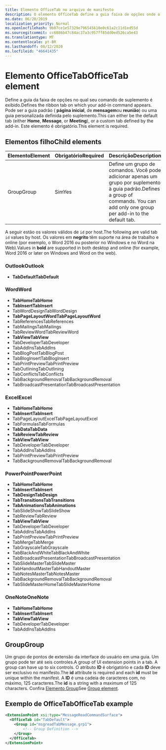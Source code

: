 ```yaml
---
title: Elemento OfficeTab no arquivo de manifesto
description: O elemento OfficeTab define a guia faixa de opções onde o comando de suplemento é exibido.
ms.date: 06/20/2019
localization_priority: Normal
ms.openlocfilehash: 9b07ce1e57329e796545610e0c61a2c11d1ed55d
ms.sourcegitcommit: cc6886b47c84ac37a3c957ff85dd0ed526ca5e43
ms.translationtype: MT
ms.contentlocale: pt-BR
ms.lasthandoff: 08/12/2020
ms.locfileid: "46641435"
---
```

# <a name="officetab-element"></a><span data-ttu-id="bb52b-103">Elemento OfficeTab</span><span class="sxs-lookup"><span data-stu-id="bb52b-103">OfficeTab element</span></span>

<span data-ttu-id="bb52b-104">Define a guia da faixa de opções no qual seu comando de suplemento é exibido.</span><span class="sxs-lookup"><span data-stu-id="bb52b-104">Defines the ribbon tab on which your add-in command appears.</span></span> <span data-ttu-id="bb52b-105">Pode ser a guia padrão ( **página inicial**, de **mensagem**ou **reunião**) ou uma guia personalizada definida pelo suplemento.</span><span class="sxs-lookup"><span data-stu-id="bb52b-105">This can either be the default tab (either **Home**, **Message**, or **Meeting**), or a custom tab defined by the add-in.</span></span> <span data-ttu-id="bb52b-106">Este elemento é obrigatório.</span><span class="sxs-lookup"><span data-stu-id="bb52b-106">This element is required.</span></span>

## <a name="child-elements"></a><span data-ttu-id="bb52b-107">Elementos filho</span><span class="sxs-lookup"><span data-stu-id="bb52b-107">Child elements</span></span>

|  <span data-ttu-id="bb52b-108">Elemento</span><span class="sxs-lookup"><span data-stu-id="bb52b-108">Element</span></span> |  <span data-ttu-id="bb52b-109">Obrigatório</span><span class="sxs-lookup"><span data-stu-id="bb52b-109">Required</span></span>  |  <span data-ttu-id="bb52b-110">Descrição</span><span class="sxs-lookup"><span data-stu-id="bb52b-110">Description</span></span>  |
|:-----|:-----|:-----|
|  <span data-ttu-id="bb52b-111">Group</span><span class="sxs-lookup"><span data-stu-id="bb52b-111">Group</span></span>      | <span data-ttu-id="bb52b-112">Sim</span><span class="sxs-lookup"><span data-stu-id="bb52b-112">Yes</span></span> |  <span data-ttu-id="bb52b-p102">Define um grupo de comandos. Você pode adicionar apenas um grupo por suplemento à guia padrão.</span><span class="sxs-lookup"><span data-stu-id="bb52b-p102">Defines a group of commands. You can add only one group per add-in to the default tab.</span></span>  |

<span data-ttu-id="bb52b-115">A seguir estão os valores válidos de `id` por host.</span><span class="sxs-lookup"><span data-stu-id="bb52b-115">The following are valid tab `id` values by host.</span></span> <span data-ttu-id="bb52b-116">Os valores em **negrito** têm suporte na área de trabalho e online (por exemplo, o Word 2016 ou posterior no Windows e no Word na Web).</span><span class="sxs-lookup"><span data-stu-id="bb52b-116">Values in **bold** are supported in both desktop and online (for example, Word 2016 or later on Windows and Word on the web).</span></span>

### <a name="outlook"></a><span data-ttu-id="bb52b-117">Outlook</span><span class="sxs-lookup"><span data-stu-id="bb52b-117">Outlook</span></span>

- <span data-ttu-id="bb52b-118">**TabDefault**</span><span class="sxs-lookup"><span data-stu-id="bb52b-118">**TabDefault**</span></span>

### <a name="word"></a><span data-ttu-id="bb52b-119">Word</span><span class="sxs-lookup"><span data-stu-id="bb52b-119">Word</span></span>

- <span data-ttu-id="bb52b-120">**TabHome**</span><span class="sxs-lookup"><span data-stu-id="bb52b-120">**TabHome**</span></span>
- <span data-ttu-id="bb52b-121">**TabInsert**</span><span class="sxs-lookup"><span data-stu-id="bb52b-121">**TabInsert**</span></span>
- <span data-ttu-id="bb52b-122">TabWordDesign</span><span class="sxs-lookup"><span data-stu-id="bb52b-122">TabWordDesign</span></span>
- <span data-ttu-id="bb52b-123">**TabPageLayoutWord**</span><span class="sxs-lookup"><span data-stu-id="bb52b-123">**TabPageLayoutWord**</span></span>
- <span data-ttu-id="bb52b-124">TabReferences</span><span class="sxs-lookup"><span data-stu-id="bb52b-124">TabReferences</span></span>
- <span data-ttu-id="bb52b-125">TabMailings</span><span class="sxs-lookup"><span data-stu-id="bb52b-125">TabMailings</span></span>
- <span data-ttu-id="bb52b-126">TabReviewWord</span><span class="sxs-lookup"><span data-stu-id="bb52b-126">TabReviewWord</span></span>
- <span data-ttu-id="bb52b-127">**TabView**</span><span class="sxs-lookup"><span data-stu-id="bb52b-127">**TabView**</span></span>
- <span data-ttu-id="bb52b-128">TabDeveloper</span><span class="sxs-lookup"><span data-stu-id="bb52b-128">TabDeveloper</span></span>
- <span data-ttu-id="bb52b-129">TabAddIns</span><span class="sxs-lookup"><span data-stu-id="bb52b-129">TabAddIns</span></span>
- <span data-ttu-id="bb52b-130">TabBlogPost</span><span class="sxs-lookup"><span data-stu-id="bb52b-130">TabBlogPost</span></span>
- <span data-ttu-id="bb52b-131">TabBlogInsert</span><span class="sxs-lookup"><span data-stu-id="bb52b-131">TabBlogInsert</span></span>
- <span data-ttu-id="bb52b-132">TabPrintPreview</span><span class="sxs-lookup"><span data-stu-id="bb52b-132">TabPrintPreview</span></span>
- <span data-ttu-id="bb52b-133">TabOutlining</span><span class="sxs-lookup"><span data-stu-id="bb52b-133">TabOutlining</span></span>
- <span data-ttu-id="bb52b-134">TabConflicts</span><span class="sxs-lookup"><span data-stu-id="bb52b-134">TabConflicts</span></span>
- <span data-ttu-id="bb52b-135">TabBackgroundRemoval</span><span class="sxs-lookup"><span data-stu-id="bb52b-135">TabBackgroundRemoval</span></span>
- <span data-ttu-id="bb52b-136">TabBroadcastPresentation</span><span class="sxs-lookup"><span data-stu-id="bb52b-136">TabBroadcastPresentation</span></span>

### <a name="excel"></a><span data-ttu-id="bb52b-137">Excel</span><span class="sxs-lookup"><span data-stu-id="bb52b-137">Excel</span></span>

- <span data-ttu-id="bb52b-138">**TabHome**</span><span class="sxs-lookup"><span data-stu-id="bb52b-138">**TabHome**</span></span>
- <span data-ttu-id="bb52b-139">**TabInsert**</span><span class="sxs-lookup"><span data-stu-id="bb52b-139">**TabInsert**</span></span>
- <span data-ttu-id="bb52b-140">TabPageLayoutExcel</span><span class="sxs-lookup"><span data-stu-id="bb52b-140">TabPageLayoutExcel</span></span>
- <span data-ttu-id="bb52b-141">TabFormulas</span><span class="sxs-lookup"><span data-stu-id="bb52b-141">TabFormulas</span></span>
- <span data-ttu-id="bb52b-142">**TabData**</span><span class="sxs-lookup"><span data-stu-id="bb52b-142">**TabData**</span></span>
- <span data-ttu-id="bb52b-143">**TabReview**</span><span class="sxs-lookup"><span data-stu-id="bb52b-143">**TabReview**</span></span>
- <span data-ttu-id="bb52b-144">**TabView**</span><span class="sxs-lookup"><span data-stu-id="bb52b-144">**TabView**</span></span>
- <span data-ttu-id="bb52b-145">TabDeveloper</span><span class="sxs-lookup"><span data-stu-id="bb52b-145">TabDeveloper</span></span>
- <span data-ttu-id="bb52b-146">TabAddIns</span><span class="sxs-lookup"><span data-stu-id="bb52b-146">TabAddIns</span></span>
- <span data-ttu-id="bb52b-147">TabPrintPreview</span><span class="sxs-lookup"><span data-stu-id="bb52b-147">TabPrintPreview</span></span>
- <span data-ttu-id="bb52b-148">TabBackgroundRemoval</span><span class="sxs-lookup"><span data-stu-id="bb52b-148">TabBackgroundRemoval</span></span>

### <a name="powerpoint"></a><span data-ttu-id="bb52b-149">PowerPoint</span><span class="sxs-lookup"><span data-stu-id="bb52b-149">PowerPoint</span></span>

- <span data-ttu-id="bb52b-150">**TabHome**</span><span class="sxs-lookup"><span data-stu-id="bb52b-150">**TabHome**</span></span>
- <span data-ttu-id="bb52b-151">**TabInsert**</span><span class="sxs-lookup"><span data-stu-id="bb52b-151">**TabInsert**</span></span>
- <span data-ttu-id="bb52b-152">**TabDesign**</span><span class="sxs-lookup"><span data-stu-id="bb52b-152">**TabDesign**</span></span>
- <span data-ttu-id="bb52b-153">**TabTransitions**</span><span class="sxs-lookup"><span data-stu-id="bb52b-153">**TabTransitions**</span></span>
- <span data-ttu-id="bb52b-154">**TabAnimations**</span><span class="sxs-lookup"><span data-stu-id="bb52b-154">**TabAnimations**</span></span>
- <span data-ttu-id="bb52b-155">TabSlideShow</span><span class="sxs-lookup"><span data-stu-id="bb52b-155">TabSlideShow</span></span>
- <span data-ttu-id="bb52b-156">TabReview</span><span class="sxs-lookup"><span data-stu-id="bb52b-156">TabReview</span></span>
- <span data-ttu-id="bb52b-157">**TabView**</span><span class="sxs-lookup"><span data-stu-id="bb52b-157">**TabView**</span></span>
- <span data-ttu-id="bb52b-158">TabDeveloper</span><span class="sxs-lookup"><span data-stu-id="bb52b-158">TabDeveloper</span></span>
- <span data-ttu-id="bb52b-159">TabAddIns</span><span class="sxs-lookup"><span data-stu-id="bb52b-159">TabAddIns</span></span>
- <span data-ttu-id="bb52b-160">TabPrintPreview</span><span class="sxs-lookup"><span data-stu-id="bb52b-160">TabPrintPreview</span></span>
- <span data-ttu-id="bb52b-161">TabMerge</span><span class="sxs-lookup"><span data-stu-id="bb52b-161">TabMerge</span></span>
- <span data-ttu-id="bb52b-162">TabGrayscale</span><span class="sxs-lookup"><span data-stu-id="bb52b-162">TabGrayscale</span></span>
- <span data-ttu-id="bb52b-163">TabBlackAndWhite</span><span class="sxs-lookup"><span data-stu-id="bb52b-163">TabBlackAndWhite</span></span>
- <span data-ttu-id="bb52b-164">TabBroadcastPresentation</span><span class="sxs-lookup"><span data-stu-id="bb52b-164">TabBroadcastPresentation</span></span>
- <span data-ttu-id="bb52b-165">TabSlideMaster</span><span class="sxs-lookup"><span data-stu-id="bb52b-165">TabSlideMaster</span></span>
- <span data-ttu-id="bb52b-166">TabHandoutMaster</span><span class="sxs-lookup"><span data-stu-id="bb52b-166">TabHandoutMaster</span></span>
- <span data-ttu-id="bb52b-167">TabNotesMaster</span><span class="sxs-lookup"><span data-stu-id="bb52b-167">TabNotesMaster</span></span>
- <span data-ttu-id="bb52b-168">TabBackgroundRemoval</span><span class="sxs-lookup"><span data-stu-id="bb52b-168">TabBackgroundRemoval</span></span>
- <span data-ttu-id="bb52b-169">TabSlideMasterHome</span><span class="sxs-lookup"><span data-stu-id="bb52b-169">TabSlideMasterHome</span></span>

### <a name="onenote"></a><span data-ttu-id="bb52b-170">OneNote</span><span class="sxs-lookup"><span data-stu-id="bb52b-170">OneNote</span></span>

- <span data-ttu-id="bb52b-171">**TabHome**</span><span class="sxs-lookup"><span data-stu-id="bb52b-171">**TabHome**</span></span>
- <span data-ttu-id="bb52b-172">**TabInsert**</span><span class="sxs-lookup"><span data-stu-id="bb52b-172">**TabInsert**</span></span>
- <span data-ttu-id="bb52b-173">**TabView**</span><span class="sxs-lookup"><span data-stu-id="bb52b-173">**TabView**</span></span>
- <span data-ttu-id="bb52b-174">TabDeveloper</span><span class="sxs-lookup"><span data-stu-id="bb52b-174">TabDeveloper</span></span>
- <span data-ttu-id="bb52b-175">TabAddIns</span><span class="sxs-lookup"><span data-stu-id="bb52b-175">TabAddIns</span></span>

## <a name="group"></a><span data-ttu-id="bb52b-176">Group</span><span class="sxs-lookup"><span data-stu-id="bb52b-176">Group</span></span>

<span data-ttu-id="bb52b-177">Um grupo de pontos de extensão da interface do usuário em uma guia. Um grupo pode ter até seis controles.</span><span class="sxs-lookup"><span data-stu-id="bb52b-177">A group of UI extension points in a tab. A group can have up to six controls.</span></span> <span data-ttu-id="bb52b-178">O atributo **ID** é obrigatório e cada **ID** deve ser exclusivo no manifesto.</span><span class="sxs-lookup"><span data-stu-id="bb52b-178">The **id** attribute is required and each **id** must be unique within the manifest.</span></span> <span data-ttu-id="bb52b-179">A **ID** é uma cadeia de caracteres com, no máximo, 125 caracteres.</span><span class="sxs-lookup"><span data-stu-id="bb52b-179">The **id** is a string with a maximum of 125 characters.</span></span> <span data-ttu-id="bb52b-180">Confira [Elemento Group](group.md)</span><span class="sxs-lookup"><span data-stu-id="bb52b-180">See [Group element](group.md).</span></span>

## <a name="officetab-example"></a><span data-ttu-id="bb52b-181">Exemplo de OfficeTab</span><span class="sxs-lookup"><span data-stu-id="bb52b-181">OfficeTab example</span></span>

```xml
<ExtensionPoint xsi:type="MessageReadCommandSurface">
  <OfficeTab id="TabDefault">
    <Group id="msgreadTabMessage.grp1">
        <!-- Group Definition -->
    </Group>
  </OfficeTab>
</ExtensionPoint>
```
